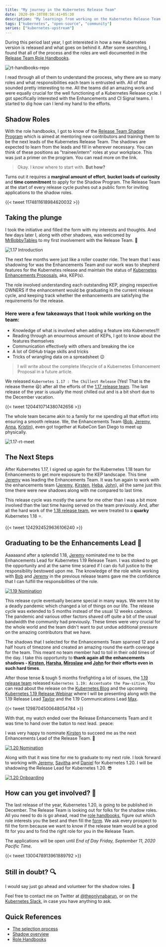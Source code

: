 ```yaml
---
title: "My journey in the Kubernetes Release Team"
date: 2020-09-10T08:58:41+05:30
description: "My learnings from working on the Kubernetes Release Team and leading the enhancements vertical"
tags: ["kubernetes", "open-source", "community"]
series: ["kubernetes-upstream"]
---
```


During this period last year, I got interested in how a new Kubernetes version is released and what goes on behind it. After some searching, I found that all of the process and the roles are well documented in the [Release Team Role Handbooks][rt-handbooks].

![rt-handbooks-repo][rt-handbooks-repo]

I read through all of them to understand the process, why there are so many roles and what responsibilities each team is entrusted with. All of that sounded pretty interesting to me. All the teams did an amazing work and were equally crucial for the well functioning of a Kubernetes Release cycle. I got specifically interested with the Enhancements and CI Signal teams. I started to dig how can I lend my hand to the efforts.

## Shadow Roles

With the role handbooks, I got to know of the [Release Team Shadow Program][shadow] which is aimed at mentoring new contributors and training them to be the next leads of the Kubernetes Release Team. The shadows are expected to learn from the leads and fill in wherever necessary. You can think of these positions as "trainee/intern" roles at your workplace. This was just a primer on the program. You can read more on the link.

> Okay. I know where to start with. **But how?**

Turns out it requires a **marginal amount of effort**, **bucket loads of curiosity** and **time commitment** to apply for the Shadow Program. The Release Team at the start of every release cycle pushes out a public form for inviting applications to the shadow roles.

{{< tweet 1174811618984620032 >}}

## Taking the plunge

I took the initiative and filled the form with my interests and thoughts. And few days later I, along with other shadows, was welcomed by [MrBobbyTables][bob] to my first involvement with the Release Team. :tada:

![1.17 Introduction](/images/rt/1.17-intro.png)

The next few months were just like a roller coaster ride. The team that I was shadowing for was the Enhancements Team and our work was to shepherd features for the Kubernetes release and maintain the status of [Kubernetes Enhancements Proposals][k/enhancements], aka, KEP(s).

The role involved understanding each outstanding KEP, pinging respective OWNERS if the enhancement would be graduating in the current release cycle, and keeping track whether the enhancements are satisfying the requirements for the release.


<!-- **Here were a few takeaways that I took while working on the team:** -->
### Here were a few takeaways that I took while working on the team:

- Knowledge of what is involved when adding a feature into Kubernetes!!!
- Reading through an enourmous amount of KEPs, I got to know about the features themselves
- Communication effectively with others and breaking the ice
- A lot of GitHub triage skills and tricks
- Tricks of wrangling data on a spreadsheet :wink:

> I will write about the complete lifecycle of a Kubernetes Enhancement Proposal in a future article.

We released `Kubernetes 1.17 : The Chillest Release` (Yes! That is the release theme :smiley:) after all the efforts of the [1.17 release team][1.17-team]. The last release of the year is usually the most chilled out and is a bit short due to the December vacation.

{{< tweet 1204410714380742656 >}}

The whole team became akin to a family for me spending all that effort into ensuring a smooth release. We, the Enhancements Team ([Bob][bob], [Jeremy][jeremy], [Anna][anna], [Kristin][kristin]), even got together at KubeCon San Diego to meet up physically.

![1.17-rt-meet](/images/rt/1.17-rt-meet.jpg)

## The Next Steps

After Kubernetes 1.17, I signed up again for the Kubernetes 1.18 team for Enhancements to get more exposure to the KEP landscape. This time [Jeremy](https://twitter.com/jrrickard) was leading the Enhancements Team. It was fun again to work with the enhancements team ([Jeremy][jeremy], [Kirsten][kirsten], [Heba][heba], [John][john]), all the same just this time there were new shadows along with me compared to last time.

This release cycle was mostly the same for me other than I was a bit more involved than the last time having served on the team previously. And, after all the hard work of the [1.18 release team][1.18-team], we were treated to a **quarky** Kubernetes 1.18 :star:.

{{< tweet 1242924529636106240 >}}


## Graduating to be the Enhancements Lead :rocket:

Aaaaaand after a splendid 1.18, [Jeremy][jeremy] nominated me to be the Enhancements Lead for Kubernetes 1.19 Release Team. I was stoked to get the opportunity and at the same time scared if I can do full justice to the responsibility bestowed upon me. The knowledge of the role while working with [Bob][bob] and [Jeremy][jeremy] in the previous release teams gave me the confidence that I can fulfill the responsibilities of the role.

[![1.19 Nomination](/images/rt/1.19-nomination.png)](https://github.com/kubernetes/sig-release/issues/1031)

This release cycle eventually became special in many ways. We were hit by a deadly pandemic which changed a lot of things on our life. The release cycle was extended to 5 months instead of the usual 12 weeks cadence. The pandemic and various other factors shaved off quite a bit of the usual bandwidth the community had previously. These times were very crucial for the whole world and the team didn't want to put undue additional pressure on the amazing contributors that we have.

The shadows that I selected for the Enhancements Team spanned 12 and a half hours of timezone and created an amazing round the earth coverage for the team. This meant no team member had to toil in their odd times of the day. I take this opportunity to **thank again all the enhancements shadows - [Kirsten][kirsten], [Harsha][harsha], [Miroslaw][miroslaw] and [John][john] for their efforts even in such hard times**.

After those tense & tough 5 months firefighting a lot of issues, the [1.19 release team][1.19-team] released `Kubernetes 1.19: Accentuate the Paw-sitive`. You can read about the release on the [Kubernetes Blog][1.19-blog] and the upcoming [Kubernetes 1.19 Release Webinar][1.19-webinar] where I will be presenting along with the 1.19 Release Lead [Taylor][taylor] and the 1.19 Communications Lead [Max][max].

{{< tweet 1298704500648054784 >}}

With that, my watch ended over the Release Enhancements Team and it was time to hand over the baton to next lead. :peace:

I was very happy to nominate [Kirsten][kirsten] to succeed me as the next Enhancements Lead of the Release Team. :tada:

[![1.20 Nomination](/images/rt/1.20-nomination.png)](https://github.com/kubernetes/sig-release/issues/1185)

Along with that it was time for me to graduate to my next role. I look forward to working with [Jeremy][jeremy], [Savitha][savitha] and [Daniel][daniel] for Kubernetes 1.20. I will be shadowing the Release Lead for Kubernetes 1.20. :sunglasses:

[![1.20 Onboarding](/images/rt/1.20-onboarding.png)](https://github.com/kubernetes/sig-release/issues/1201)


## How can you get involved? :raised_hands:

The last release of the year, Kubernetes 1.20, is going to be published in December. The Release Team is looking out for folks for the shadow roles. All you need to do is go ahead, read the [role handbooks][rt-handbooks], figure out which role interests you the best and then fill the [form][rt-1.20-form]. We ask every prospect to fill the form because we want to know if the release team would be a good fit for you and to find the right role for you in the Release Team.

The applications will be open until _End of Day Friday, September 11, 2020 Pacific Time_.

{{< tweet 1300478913961889792 >}}


## Still in doubt? :mag:

I would say just go ahead and volunteer for the shadow roles. :ship:

Feel free to contact me on Twitter at [@theonlynabarun](https://twitter.com/theonlynabarun), or on the [Kubernetes Slack](https://slack.k8s.io), in case you have anything to ask.


## Quick References

- [The selection process][rt-selection]
- [Shadow overview][shadow]
- [Role Handbooks][rt-handbooks]


[k/enhancements]: https://github.com/kubernetes/enhancements
[rt-handbooks]: https://github.com/kubernetes/sig-release/tree/master/release-team/role-handbooks
[rt-handbooks-repo]: /images/rt/rt-handbooks.png
[rt-shadow]: https://github.com/kubernetes/sig-release/blob/master/release-team/shadows.md
[rt-1.20-form]: https://forms.gle/58jyAeewYGJNbsVZA
[1.19-webinar]: https://www.cncf.io/webinars/kubernetes-1-19/
[bob]: https://twitter.com/MrBobbyTables
[jeremy]: https://twitter.com/jrrickard
[kirsten]: https://github.com/kikisdeliveryservice
[harsha]: https://twitter.com/NeerDoseMonster
[miroslaw]: https://github.com/msedzins
[john]: https://twitter.com/johnbelamaric
[daniel]: https://twitter.com/hasheddan
[savitha]: https://twitter.com/coffeeartgirl
[taylor]: https://twitter.com/onlydole
[max]: https://twitter.com/mkoerbi
[1.19-blog]: https://kubernetes.io/blog/2020/08/26/kubernetes-release-1.19-accentuate-the-paw-sitive/
[1.17-team]:https://github.com/kubernetes/sig-release/blob/master/releases/release-1.17/release_team.md
[1.18-team]:https://github.com/kubernetes/sig-release/blob/master/releases/release-1.18/release_team.md
[1.19-team]: https://github.com/kubernetes/sig-release/blob/master/releases/release-1.19/release_team.md
[shadow]: https://github.com/kubernetes/sig-release/blob/master/release-team/shadows.md
[anna]: https://twitter.com/antheajung
[kristin]: https://twitter.com/KristinCMartin
[heba]: https://twitter.com/helayoty
[rt-selection]: https://github.com/kubernetes/sig-release/blob/master/release-team/release-team-selection.md
